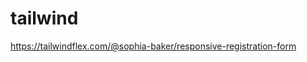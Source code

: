 # tailwind

<!-- Contenuto migrato da _docs/tailwind.txt -->

https://tailwindflex.com/@sophia-baker/responsive-registration-form


